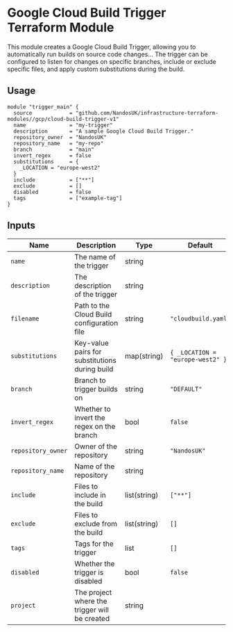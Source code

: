# Google Cloud Build Trigger Terraform Module

This module creates a Google Cloud Build Trigger, allowing you to automatically run builds on source code changes... The trigger can be configured to listen for changes on specific branches, include or exclude specific files, and apply custom substitutions during the build.

## Usage

```hcl
module "trigger_main" {
  source            = "github.com/NandosUK/infrastructure-terraform-modules//gcp/cloud-build-trigger-v1"
  name              = "my-trigger"
  description       = "A sample Google Cloud Build Trigger."
  repository_owner  = "NandosUK"
  repository_name   = "my-repo"
  branch            = "main"
  invert_regex      = false
  substitutions     = {
    _LOCATION = "europe-west2"
  }
  include           = ["**"]
  exclude           = []
  disabled          = false
  tags              = ["example-tag"]
}
```

## Inputs

| Name               | Description                                    | Type         | Default                          |
| ------------------ | ---------------------------------------------- | ------------ | -------------------------------- |
| `name`             | The name of the trigger                        | string       |                                  |
| `description`      | The description of the trigger                 | string       |                                  |
| `filename`         | Path to the Cloud Build configuration file     | string       | `"cloudbuild.yaml"`              |
| `substitutions`    | Key-value pairs for substitutions during build | map(string)  | `{ _LOCATION = "europe-west2" }` |
| `branch`           | Branch to trigger builds on                    | string       | `"DEFAULT"`                      |
| `invert_regex`     | Whether to invert the regex on the branch      | bool         | `false`                          |
| `repository_owner` | Owner of the repository                        | string       | `"NandosUK"`                     |
| `repository_name`  | Name of the repository                         | string       |                                  |
| `include`          | Files to include in the build                  | list(string) | `["**"]`                         |
| `exclude`          | Files to exclude from the build                | list(string) | `[]`                             |
| `tags`             | Tags for the trigger                           | list         | `[]`                             |
| `disabled`         | Whether the trigger is disabled                | bool         | `false`                          |
| `project`          | The project where the trigger will be created  | string       |                                  |
